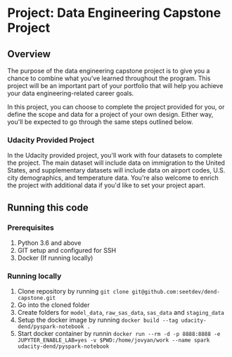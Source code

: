 # Project: Data Engineering Capstone Project

## Overview
The purpose of the data engineering capstone project is to give you a chance to combine what you've learned throughout the program. This project will be an important part of your portfolio that will help you achieve your data engineering-related career goals.

In this project, you can choose to complete the project provided for you, or define the scope and data for a project of your own design. Either way, you'll be expected to go through the same steps outlined below.

### Udacity Provided Project
In the Udacity provided project, you'll work with four datasets to complete the project. The main dataset will include data on immigration to the United States, and supplementary datasets will include data on airport codes, U.S. city demographics, and temperature data. You're also welcome to enrich the project with additional data if you'd like to set your project apart. 

## Running this code

### Prerequisites

1. Python 3.6 and above
2. GIT setup and configured for SSH
3. Docker (If running locally)

### Running locally
1. Clone repository by running `git clone git@github.com:seetdev/dend-capstone.git`
2. Go into the cloned folder
3. Create folders for `model_data`, `raw_sas_data`, `sas_data` and `staging_data`
4. Setup the docker image by running `docker build --tag udacity-dend/pyspark-notebook .`
5. Start docker container by runnin `docker run --rm -d -p 8888:8888 -e JUPYTER_ENABLE_LAB=yes -v $PWD:/home/jovyan/work --name spark udacity-dend/pyspark-notebook`